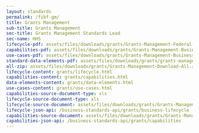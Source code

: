 ```yaml
---
layout: standards
permalink: /fibf-gm/
title: Grants Management
sub-title: Grants Management
sec-title: Grants Management Standards Lead
sec-name: HHS
lifecycle-pdf: assets/files/downloads/grants/Grants-Management-Federal-Business-Lifecycle-version-2.0.xlsx
capabilities-pdf: assets/files/downloads/grants/Grants-Management-Business-Capabilities-version-2.0.xlsm
use-cases-pdf: assets/files/downloads/grants/Grants-Management-Business-Use-Cases.zip
standard-data-elements-pdf: assets/files/downloads/grants/grants-management-standard-data-elements-version-2.0.xlsm
all-zip: assets/files/downloads/grants/Grants-Management-Download-All.zip
lifecycle-content: grants/lifecycle.html
capabilities-content: grants/capabilities.html
data-elements-content: grants/data-elements.html
use-cases-content: grants/use-cases.html
capabilities-source-document-type: xls
lifecycle-source-document-type: xls
lifecycle-source-document: assets/files/downloads/grants/Grants-Management-Federal-Business-Lifecycle-version-2.0.xlsx
lifecycle-json-api: /business-standards-api/grants/business-lifecycle
capabilities-source-document: assets/files/downloads/grants/Grants-Management-Business-Capabilities-version-2.0.xlsm
capabilities-json-api: /business-standards-api/grants/capabilities
---
```

